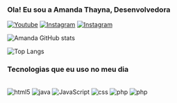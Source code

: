 
### Ola! Eu sou a Amanda Thayna, Desenvolvedora

[![Youtube](https://img.shields.io/badge/YouTube-FF0000?style=for-the-badge&logo=youtube&logoColor=white)](https://www.youtube.com/@Dev_AmandaThayna)
[![Instagram](https://img.shields.io/badge/Instagram-E4405F?style=for-the-badge&logo=instagram&logoColor=white)](https://www.instagram.com/mandy.thayna/)
[![Instagram](https://img.shields.io/badge/TikTok-000000?style=for-the-badge&logo=tiktok&logoColor=white)](https://www.tiktok.com/@amandathayna86)

![Amanda GitHub stats](https://github-readme-stats.vercel.app/api?username=amandaThayna&show_icons=true&theme=cobalt)

![Top Langs](https://github-readme-stats.vercel.app/api/top-langs/?username=Amanda&langs_count=8)

### Tecnologias que eu uso no meu dia

<div style="display: inline_block"><br/>
<img aling="center" alt="html5"src="https://img.shields.io/badge/HTML5-E34F26?style=for-the-badge&logo=html5&logoColor=white"/>
<img aling="center" alt="java"src="https://img.shields.io/badge/Java-ED8B00?style=for-the-badge&logo=openjdk&logoColor=white"/>
<img aling="center" alt="JavaScript"src="https://img.shields.io/badge/JavaScript-323330?style=for-the-badge&logo=javascript&logoColor=F7DF1E"/>
<img aling="center" alt="css"src="https://img.shields.io/badge/CSS-239120?&style=for-the-badge&logo=css3&logoColor=white"/>
<img aling="center" alt="php"src="https://img.shields.io/badge/PHP-777BB4?style=for-the-badge&logo=php&logoColor=white"/>
<img aling="center" alt="php"src="https://img.shields.io/badge/TypeScript-007ACC?style=for-the-badge&logo=typescript&logoColor=white"/>
</div>
